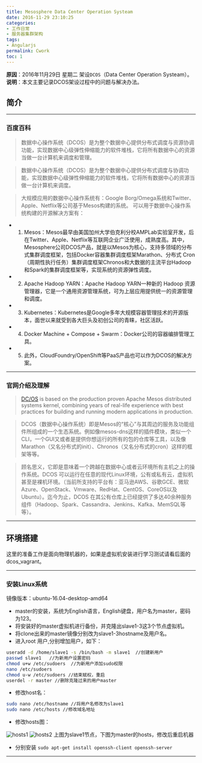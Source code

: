 ```yaml
---
title: Mesosphere Data Center Operation Systeam
date: 2016-11-29 23:10:25
categories:
- 工作日常
- 服务器集群架构
tags:
- Angularjs
permalink: Cwork
toc: 1
---
```


**原因**：2016年11月29日 星期二 架设`DCOS`（Data Center Operation Systeam）。
**说明**：本文主要记录DCOS架设过程中的问题与解决办法。
<!-- more -->

## 简介

---
### 百度百科
>数据中心操作系统（DCOS）是为整个数据中心提供分布式调度与资源协调功能，实现数据中心级弹性伸缩能力的软件堆栈，它将所有数据中心的资源当做一台计算机来调度和管理。

>数据中心操作系统（DCOS）是为整个数据中心提供分布式调度与协调功能，实现数据中心级弹性伸缩能力的软件堆栈，它将所有数据中心的资源当做一台计算机来调度。

>大规模应用的数据中心操作系统有：Google Borg/Omega系统和Twitter、Apple、Netflix等公司基于Mesos构建的系统。
可以用于数据中心操作系统构建的开源解决方案有：
- 1) Mesos：Mesos最早由美国加州大学伯克利分校AMPLab实验室开发，后在Twitter、Apple、Netflix等互联网企业广泛使用，成熟度高。其中，Mesosphere公司DCOS产品，就是以Mesos为核心，支持多领域的分布式集群调度框架，包括Docker容器集群调度框架Marathon、分布式 Cron（周期性执行任务）集群调度框架Chronos和大数据的主流平台Hadoop和Spark的集群调度框架等，实现系统的资源弹性调度。
- 2) Apache Hadoop YARN：Apache Hadoop YARN一种新的 Hadoop 资源管理器，它是一个通用资源管理系统，可为上层应用提供统一的资源管理和调度。
- 3) Kubernetes：Kubernetes是Google多年大规模容器管理技术的开源版本，面世以来就受到各大巨头及初创公司的青睐，社区活跃。
- 4) Docker Machine + Compose + Swarm：Docker公司的容器编排管理工具。
- 5) 此外，CloudFoundry/OpenShift等PaaS产品也可以作为DCOS的解决方案。
---

### 官网介绍及理解
>[DC/OS](https://dcos.io) is based on the production proven Apache Mesos distributed systems kernel, combining years of real-life experience with best practices for building and running modern applications in production.

>DCOS（数据中心操作系统）即是Mesos的“核心”与其周边的服务及功能组件所组成的一个生态系统。例如像mesos-dns这样的插件模块，类似一个CLI，一个GUI又或者是提供你想运行的所有的包的仓库等工具，以及像Marathon（又名分布式的init）、Chronos（又名分布式的cron）这样的框架等等。

>顾名思义，它即是意味着一个跨越在数据中心或者云环境所有主机之上的操作系统。DCOS 可以运行在任意的现代Linux环境，公有或私有云，虚拟机甚至是裸机环境。（当前所支持的平台有：亚马逊AWS、谷歌GCE、微软Azure、OpenStack、Vmware、RedHat、CentOS、CoreOS以及Ubuntu）。迄今为止，DCOS 在其公有仓库上已经提供了多达40余种服务组件（Hadoop、Spark、Cassandra、Jenkins、Kafka、MemSQL等等）。

---
## 环境搭建
这里的准备工作是面向物理机器的，如果是虚拟机安装进行学习测试请看后面的dcos_vagrant。

---
### 安装Linux系统
镜像版本：ubuntu-16.04-desktop-amd64
- master的安装，系统为English语言，English键盘，用户名为master，密码为123。
- 将安装好的master虚拟机进行备份，并克隆出slave1-3这3个节点虚拟机。
- 将clone出来的master镜像分别改为slave1-3hostname及用户名。
- 进入root 用户,分别增加用户，如下：

```bash
useradd -d /home/slave1 -s /bin/bash -m slave1  //创建新用户
passwd slave1   //为新用户设置密码
chmod u+w /etc/sudoers  //为新用户添加sudo权限
nano /etc/sudoers
chmod u-w /etc/sudoers //结束赋权，重启
userdel -r master //删除克隆过来的用户master
```

- 修改host名：

```bash
sudo nano /etc/hostname //将用户名修改为slave1
sudo nano /etc/hosts //修改域名地址
```

- 修改hosts图：

![hosts1](http://okj8snz5g.bkt.clouddn.com/blog/dcoslinux.png)
![hosts2](http://okj8snz5g.bkt.clouddn.com/blog/dcoslinux2.png)
上图为slave1节点，下图为master的hosts，修改后重启机器
- 分别安装 `sudo apt-get install openssh-client openssh-server`

---


